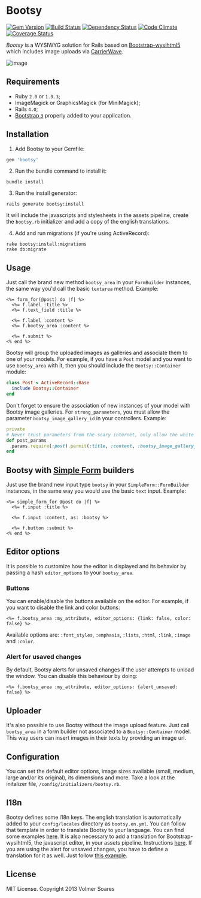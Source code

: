 # Bootsy

[![Gem Version](https://badge.fury.io/rb/bootsy.png)](http://badge.fury.io/rb/bootsy)
[![Build Status](https://secure.travis-ci.org/volmer/bootsy.png?branch=master)](http://travis-ci.org/volmer/bootsy)
[![Dependency Status](https://gemnasium.com/volmer/bootsy.png)](https://gemnasium.com/volmer/bootsy)
[![Code Climate](https://codeclimate.com/github/volmer/bootsy.png)](https://codeclimate.com/github/volmer/bootsy)
[![Coverage Status](https://coveralls.io/repos/volmer/bootsy/badge.png?branch=master)](https://coveralls.io/r/volmer/bootsy)

*Bootsy* is a WYSIWYG solution for Rails based on [Bootstrap-wysihtml5](https://github.com/jhollingworth/bootstrap-wysihtml5) which includes image uploads via [CarrierWave](https://github.com/carrierwaveuploader/carrierwave).

![image](https://f.cloud.github.com/assets/301187/1365250/e1b7ba80-3854-11e3-9bfe-8bd1e090aca8.png)


## Requirements

* Ruby `2.0` or `1.9.3`;
* ImageMagick or GraphicsMagick (for MiniMagick);
* Rails `4.0`;
* [Bootstrap `3`](http://getbootstrap.com/) properly added to your application.


## Installation

1. Add Bootsy to your Gemfile:
```ruby
gem 'bootsy'
```

2. Run the bundle command to install it:
```console
bundle install
```

3. Run the install generator:
```console
rails generate bootsy:install
```
  It will include the javascripts and stylesheets in the assets pipeline,
  create the `bootsy.rb` initializer and add a copy of the english translations.

4. Add and run migrations (if you're using ActiveRecord):
```console
rake bootsy:install:migrations
rake db:migrate
```


## Usage

Just call the brand new method `bootsy_area` in your `FormBuilder` instances, the
same way you'd call the basic `textarea` method. Example:
```erb
<%= form_for(@post) do |f| %>
  <%= f.label :title %>
  <%= f.text_field :title %>

  <%= f.label :content %>
  <%= f.bootsy_area :content %>

  <%= f.submit %>
<% end %>
```

Bootsy will group the uploaded images as galleries and associate them to one of
your models. For example, if you have a `Post` model and you want to use `bootsy_area`
with it, then you should include the `Bootsy::Container` module:
```ruby
class Post < ActiveRecord::Base
  include Bootsy::Container
end
```

Don't forget to ensure the association of new instances of your model with Bootsy
image galleries. For `strong_parameters`, you must allow the parameter `bootsy_image_gallery_id`
in your controllers. Example:
```ruby
private
# Never trust parameters from the scary internet, only allow the white list through.
def post_params
  params.require(:post).permit(:title, :content, :bootsy_image_gallery_id)
end
```


## Bootsy with [Simple Form](https://github.com/plataformatec/simple_form) builders

Just use the brand new input type `bootsy` in your `SimpleForm::FormBuilder` instances,
in the same way you would use the basic `text` input. Example:
```erb
<%= simple_form_for @post do |f| %>
  <%= f.input :title %>

  <%= f.input :content, as: :bootsy %>

  <%= f.button :submit %>
<% end %>
```


## Editor options

It is possible to customize how the editor is displayed and its behavior by passing
a hash `editor_options` to your `bootsy_area`.


### Buttons

You can enable/disable the buttons available on the editor. For example, if you
want to disable the link and color buttons:
```erb
<%= f.bootsy_area :my_attribute, editor_options: {link: false, color: false} %>
```
Available options are: `:font_styles`, `:emphasis`, `:lists`, `:html`, `:link`, `:image` and `:color`.


### Alert for usaved changes

By default, Bootsy alerts for unsaved changes if the user attempts to unload
the window. You can disable this behaviour by doing:
```erb
<%= f.bootsy_area :my_attribute, editor_options: {alert_unsaved: false} %>
```

## Uploader

It's also possible to use Bootsy without the image upload feature. Just call
`bootsy_area` in a form builder not associated to a `Bootsy::Container` model.
This way users can insert images in their texts by providing an image url.


## Configuration

You can set the default editor options, image sizes available (small, medium,
large and/or its original), its dimensions and more. Take a look at the initalizer
file, `/config/initializers/bootsy.rb`.


## I18n

Bootsy defines some i18n keys. The english translation is automatically added
to your `config/locales` directory as `bootsy.en.yml`. You can follow that template
in order to translate Bootsy to your language. You can find some examples
[here](https://github.com/volmer/bootsy/tree/master/config/locales). It is also
necessary to add a translation for Bootstrap-wysihtml5, the javascript editor, in
your assets pipeline. Instructions [here](https://github.com/jhollingworth/bootstrap-wysihtml5#i18n).
If you are using the alert for unsaved changes, you have to define a translation
for it as well. Just follow [this example](https://github.com/volmer/bootsy/tree/master/app/assets/bootsy/locales/bootsy.pt-BR.js).


## License

MIT License. Copyright 2013 Volmer Soares
